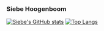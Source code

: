 ### Siebe Hoogenboom
[![Siebe's GitHub stats](https://github-readme-stats.vercel.app/api?username=darthumbris&count_private=true&show_icons=true&theme=radical)](https://github.com/darthumbris/github-readme-stats)
[![Top Langs](https://github-readme-stats.vercel.app/api/top-langs/?username=darthumbris&count_private=true&show_icons=true&theme=radical&layout=compact)](https://github.com/darthumbris/github-readme-stats)

<!-- <a href="https://github.com/anuraghazra/github-readme-stats">
  <img align="center" src="https://github-readme-stats.vercel.app/api/pin/?username=darthumbris&repo=github-readme-stats" />
</a>
<a href="https://github.com/anuraghazra/convoychat">
  <img align="center" src="https://github-readme-stats.vercel.app/api/pin/?username=darthumbris&repo=convoychat" />
</a> -->
